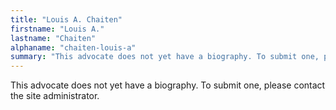 ```yaml
---
title: "Louis A. Chaiten"
firstname: "Louis A."
lastname: "Chaiten"
alphaname: "chaiten-louis-a"
summary: "This advocate does not yet have a biography. To submit one, please contact the site administrator."
---
```

This advocate does not yet have a biography. To submit one, please contact the site administrator.

